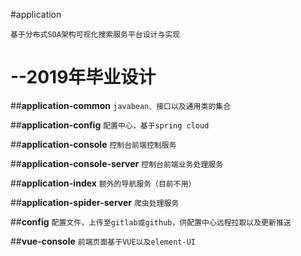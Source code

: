 #application
 
 
`基于分布式SOA架构可视化搜索服务平台设计与实现`

--2019年毕业设计
====

##**application-common**
`javabean、接口以及通用类的集合`

##**application-config**
`配置中心，基于spring cloud`

##**application-console**
`控制台前端控制服务`

##**application-console-server**
`控制台前端业务处理服务`

##**application-index**
`额外的导航服务（目前不用）`

##**application-spider-server**
`爬虫处理服务`

##**config**
`配置文件，上传至gitlab或github，供配置中心远程拉取以及更新推送`

##**vue-console**
`前端页面基于VUE以及element-UI`

